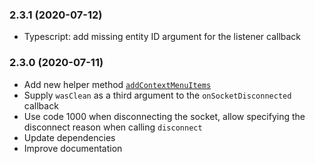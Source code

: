 ### 2.3.1 (2020-07-12)

- Typescript: add missing entity ID argument for the listener callback

### 2.3.0 (2020-07-11)

- Add new helper method [`addContextMenuItems`](https://github.com/airdcpp-web/airdcpp-apisocket-js/blob/master/GUIDE.md#addContextMenuItems)
- Supply `wasClean` as a third argument to the `onSocketDisconnected` callback
- Use code 1000 when disconnecting the socket, allow specifying the disconnect reason when calling `disconnect`
- Update dependencies
- Improve documentation